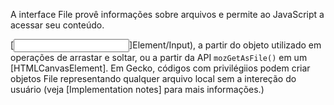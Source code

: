 A interface File provê informações sobre arquivos e permite ao JavaScript  a acessar seu conteúdo.

[<input>]Element/Input), a partir do objeto utilizado em operações de arrastar e soltar, ou a partir da API `mozGetAsFile()` em um [HTMLCanvasElement]. Em Gecko, códigos com privilégiios podem criar objetos File representando qualquer arquivo local sem a intereção do usuário (veja [Implementation notes] para mais informações.)